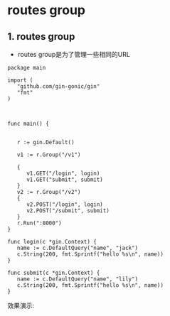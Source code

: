 # routes group

## 1. routes group <a id="routes-group"></a>

* routes group是为了管理一些相同的URL

```text
package main

import (
   "github.com/gin-gonic/gin"
   "fmt"
)



func main() {
   
   
   r := gin.Default()
   
   v1 := r.Group("/v1")
   
   {
      v1.GET("/login", login)
      v1.GET("submit", submit)
   }
   v2 := r.Group("/v2")
   {
      v2.POST("/login", login)
      v2.POST("/submit", submit)
   }
   r.Run(":8000")
}

func login(c *gin.Context) {
   name := c.DefaultQuery("name", "jack")
   c.String(200, fmt.Sprintf("hello %s\n", name))
}

func submit(c *gin.Context) {
   name := c.DefaultQuery("name", "lily")
   c.String(200, fmt.Sprintf("hello %s\n", name))
}
```

效果演示:

